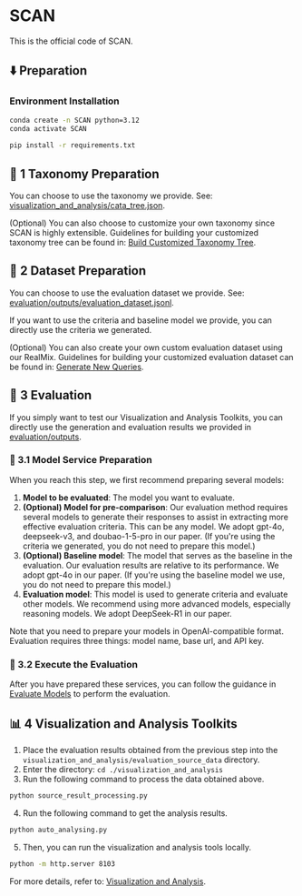 # SCAN

This is the official code of SCAN.

##  ⬇️ Preparation

### Environment Installation

```bash
conda create -n SCAN python=3.12
conda activate SCAN
 
pip install -r requirements.txt
```


## 🌲 1 Taxonomy Preparation

You can choose to use the taxonomy we provide. See: [visualization_and_analysis/cata_tree.json](visualization_and_analysis/cata_tree.json).

(Optional) You can also choose to customize your own taxonomy since SCAN is highly extensible. Guidelines for building your customized taxonomy tree can be found in: [Build Customized Taxonomy Tree](taxonomy).

## 🎁 2 Dataset Preparation

You can choose to use the evaluation dataset we provide. See: [evaluation/outputs/evaluation_dataset.jsonl](evaluation/outputs/evaluation_dataset.jsonl). 

If you want to use the criteria and baseline model we provide, you can directly use the criteria we generated.  

(Optional) You can also create your own custom evaluation dataset using our RealMix. Guidelines for building your customized evaluation dataset can be found in: [Generate New Queries](query_synthesis).

## 🎯 3 Evaluation

If you simply want to test our Visualization and Analysis Toolkits, you can directly use the generation and evaluation results we provided in [evaluation/outputs](evaluation/outputs).

### 🧩 3.1 Model Service Preparation

When you reach this step, we first recommend preparing several models:

1. **Model to be evaluated**: The model you want to evaluate.
2. **(Optional) Model for pre-comparison**: Our evaluation method requires several models to generate their responses to assist in extracting more effective evaluation criteria. This can be any model. We adopt gpt-4o, deepseek-v3, and doubao-1-5-pro in our paper. (If you're using the criteria we generated, you do not need to prepare this model.) 
3. **(Optional) Baseline model**: The model that serves as the baseline in the evaluation. Our evaluation results are relative to its performance. We adopt gpt-4o in our paper. (If you're using the baseline model we use, you do not need to prepare this model.)
4. **Evaluation model**: This model is used to generate criteria and evaluate other models. We recommend using more advanced models, especially reasoning models. We adopt DeepSeek-R1 in our paper.  

Note that you need to prepare your models in OpenAI-compatible format. Evaluation requires three things: model name, base url, and API key. 

### 🚀 3.2 Execute the Evaluation

After you have prepared these services, you can follow the guidance in [Evaluate Models](evaluation) to perform the evaluation. 

## 📊 4 Visualization and Analysis Toolkits

1. Place the evaluation results obtained from the previous step into the `visualization_and_analysis/evaluation_source_data` directory.
2. Enter the directory: `cd ./visualization_and_analysis`
3. Run the following command to process the data obtained above.
```bash
python source_result_processing.py
```
4. Run the following command to get the analysis results.
```bash
python auto_analysing.py
```
5. Then, you can run the visualization and analysis tools locally.
```bash
python -m http.server 8103
```

For more details, refer to: [Visualization and Analysis](visualization_and_analysis).
 


